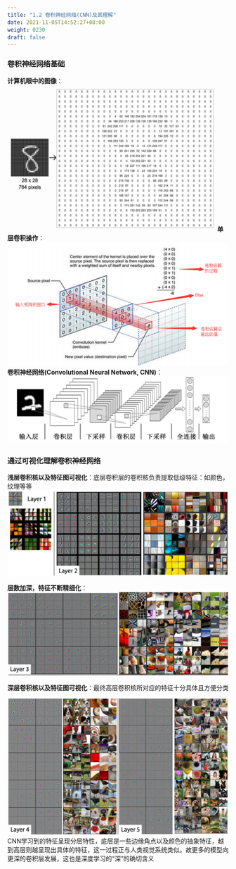 ```yaml
---
title: "1.2 卷积神经网络(CNN)及其理解"
date: 2021-11-05T14:52:27+08:00
weight: 0230
draft: false
---
```


### 卷积神经网络基础

**计算机眼中的图像**：
![](cnn1.png)
**单层卷积操作**：
![](cnn2.png)
**卷积神经网络(Convolutional Neural Network, CNN)**：
![](cnn.png)


### 通过可视化理解卷积神经网络

**浅层卷积核以及特征图可视化**：底层卷积层的卷积核负责提取低级特征：如颜色，纹理等等
![](cnn3.png)



**层数加深，特征不断精细化**：
![](cnn4.png)

**深层卷积核以及特征图可视化**：最终高层卷积核所对应的特征十分具体且方便分类

![](cnn5.png)
CNN学习到的特征呈现分层特性，底层是一些边缘角点以及颜色的抽象特征，越到高层则越呈现出具体的特征，这一过程正与人类视觉系统类似。故更多的模型向更深的卷积层发展，这也是深度学习的“深”的确切含义

